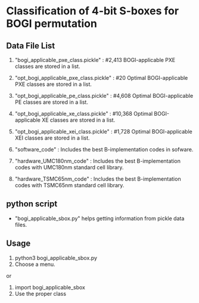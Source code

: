 # Classification of 4-bit S-boxes for BOGI permutation

## Data File List
1. "bogi_applicable_pxe_class.pickle"     : #2,413  BOGI-applicable PXE classes are stored in a list.

2. "opt_bogi_applicable_pxe_class.pickle" :	#20     Optimal BOGI-applicable PXE classes are stored in a list.

3. "opt_bogi_applicable_pe_class.pickle"	:	#4,608  Optimal BOGI-applicable PE  classes are stored in a list.

4. "opt_bogi_applicable_xe_class.pickle"  : #10,368 Optimal BOGI-applicable XE  classes are stored in a list.

5. "opt_bogi_applicable_xei_class.pickle" : #1,728  Optimal BOGI-applicable XEI classes are stored in a list.

7. "software_code"                        : Includes the best B-implementation codes in sofware.

6. "hardware_UMC180nm_code"               : Includes the best B-implementation codes with UMC180nm standard cell library.

8. "hardware_TSMC65nm_code"               : Includes the best B-implementation codes with TSMC65nm standard cell library.

## python script
* "bogi_applicable_sbox.py" helps getting information from pickle data files.

## Usage
1. python3 bogi_applicable_sbox.py
2. Choose a menu.

or
1. import bogi_applicable_sbox
2. Use the proper class
